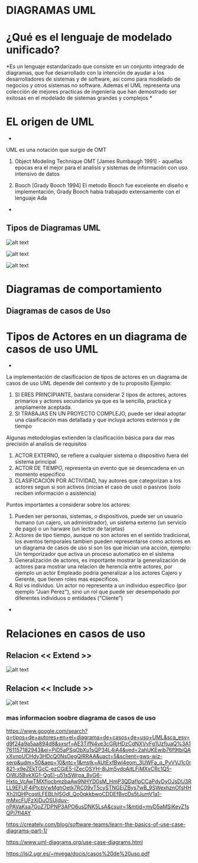 # DIAGRAMAS UML 

<!-- Titulo h1-->
# ¿Qué es el lenguaje de modelado unificado?

*Es un lenguaje estandarizado que consiste en un conjunto integrado de diagramas, que fue desarrollado con la intención de ayudar a los desarrolladores de sistemas y de software, asi como para modelado de negocios y otros sistemas no software. 
Ademas el UML representa una colección de mejores practicas de ingenieria que han demostrado ser exitosas en el modelado de sistemas grandes y complejos   * 

<!-- Titulo h1-->
# EL origen de UML
*
UML es una notación que surgio de OMT 
1. Object Modeling Technique OMT [James Rumbaugh 1991] - aquellas epocas era el mejor para el analisis y sistemas de información con uso intensivo de datos 

2. Booch [Grady Booch 1994] El metodo Booch fue excelente en diseño e implementación, Grady Booch habia trabajado extensamente con el lenguaje Ada
*

## Tipos de Diagramas UML
![alt text](/images/tipos-diagramas-UML.png)

![alt text](/images/image.png)


![alt text](/images/uml-concept.png)


# Diagramas de comportamiento
## Diagramas de casos de Uso
# Tipos de Actores en un diagrama de casos de uso UML 

*
La implementación de clasificacion de tipos de actores en un diagrama de casos de uso UML depende del contexto y de tu proposito
Ejemplo: 

1. SI ERES PRINCIPIANTE, bastara considerar 2 tipos de actores, actores primarios y actores secundarios ya que es la sencilla, practica y ampliamente aceptada.
2. SI TRABAJAS EN UN PROYECTO COMPLEJO, puede ser ideal adoptar una clasificación mas detallada y que incluya actores externos y de tiempo

Algunas metodologias extienden la clasificación básica para dar mas precisión al analisis de requisitos 

1. ACTOR EXTERNO, se refiere a cualquier sistema o dispositivo fuera del sistema principal 
2. ACTOR DE TIEMPO, representa un evento que se desencadena en un momento especifico
3. CLASIFICACIÓN POR ACTIVIDAD, hay autores que categorizan a los actores segun si son activos (inician el caso de uso) o pasivos (solo reciben información o asistencia)

Puntos importantes a considerar sobre los actores: 

1. Pueden ser personas, sistemas, o dispositivos, puede ser un usuario humano (un cajero, un administrador), un sistema externo (un servicio de pago) o un harware (un lector de tarjetas) 
2. Actores de tipo tiempo, aunque no son actores en el sentido tradicional, los eventos temporales tambien pueden representarse como actores en un diagrama de casos de uso si son los que inician una acción, ejemplo: Un temporizador que activa un proceso automatico en el sistema
3. Generalización de actores, es importante mostrar la generalización de actores para mostrar una relacion de herencia entre actores, por ejemplo 
un actor Empleado podria generalizar a los actores Cajero y Gerente, que tienen roles mas especificos.
4. Rol vs individuo. Un actor no representa a un individuo especifico (por ejemplo "Juan Perez"), sino un rol que puede ser desempeñado por diferentes individuos o entidades ("Cliente") 

*


# Relaciones en casos de uso

## Relacion << Extend >> 

![alt text](/images/relacion-extend.png)

## Relacion << Include >> 

![alt text](/images/relacion-include.png)


### mas informacion soobre diagrama de casos de uso 

https://www.google.com/search?q=tipos+de+autores+en+el+diagrama+de+casos+de+uso+UML&sca_esv=d9f24a9a5aa894d8&sxsrf=AE3TifN4ye3cGRjHDzCdNXVvFg1UzfjuaQ%3A1761157182943&ei=PiD5aPSqObXu1sQP34L4iA4&ved=2ahUKEwib76f9tbiQAxXvnpUCHdy3HDcQ0NsOegQIRRAA&uact=5&sclient=gws-wiz-serp&udm=50&aep=10&ntc=1&mstk=AUtExfBwl4eom_3UWFa_q_PvVVJ1c0r821-x9eZEkTGcC-ezCGjE5-IZecOSYH-8iJm5vdoAjtLFjMXxCRc1Q5-OiWJ5BvkXG1-QgEl-u51sSWrpa_8yG6-Hxto_VcAwTMXflocbmzbaAw9NHYD0sM_HmP3QDafIpCCaPdyDyOJsDU3RLL9EFUF4iPtcbVwMghOetk7RC09vT5cySTNGEiZBys7wB_9SWexhznOfsHHXh2IQHPcqstLFEBLhISGdl_Qo0qkkbwoCDDEfBvcDs5tJumV1a1-mMxcFUFzXjDuOSUjduv-nPAVaKsa7GoZ7DPNP3APO6usDNK5LsA&csuir=1&mtid=myD5aMSiKevZ1sQPj7fl4AY


https://creately.com/blog/software-teams/learn-the-basics-of-use-case-diagrams-part-1/


https://www.uml-diagrams.org/use-case-diagrams.html

https://lsi2.ugr.es/~mvega/docis/casos%20de%20uso.pdf